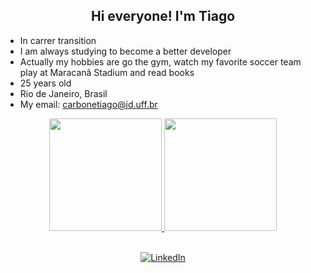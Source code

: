 
<div style="text-align: center;">
  
## Hi everyone! I'm Tiago

</div>

- In carrer transition
- I am always studying to become a better developer 
- Actually my hobbies are go the gym, watch my favorite soccer team play at Maracanã Stadium and read books 
- 25 years old
- Rio de Janeiro, Brasil
- My email: carbonetiago@id.uff.br



<div align="center">
  <a href="https://github.com/tiagocarbone">
  <img height=180em" src="https://github-readme-stats.vercel.app/api?username=tiagocarbone&show_icons=true&theme=dark&include_all_commits=true&count_private=true"/>
  <img height="180em" src="https://github-readme-stats.vercel.app/api/top-langs/?username=tiagocarbone&layout=compact&langs_count=7&theme=dark"/>
<div style="text-align: center;">

<br>

[![LinkedIn](https://img.shields.io/badge/LinkedIn-0077B5?style=for-the-badge&logo=linkedin&logoColor=white)](https://www.linkedin.com/in/tiago-carbone-do-nascimento-5544a223a/)

</div>

  
  </div>

